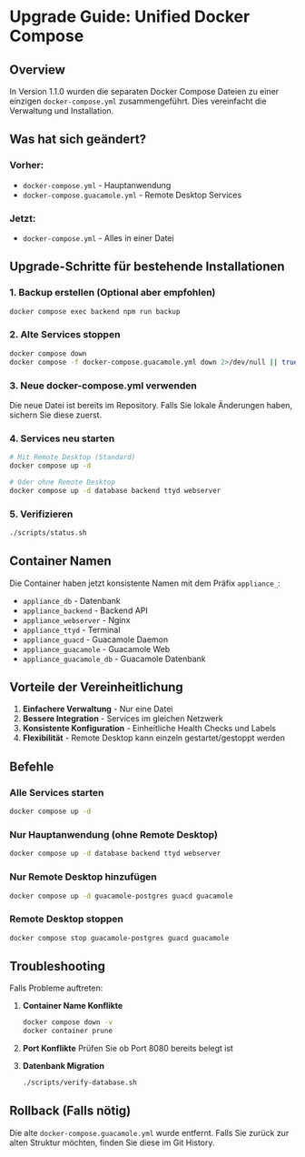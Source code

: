 # Upgrade Guide: Unified Docker Compose

## Overview
In Version 1.1.0 wurden die separaten Docker Compose Dateien zu einer einzigen `docker-compose.yml` zusammengeführt. Dies vereinfacht die Verwaltung und Installation.

## Was hat sich geändert?

### Vorher:
- `docker-compose.yml` - Hauptanwendung
- `docker-compose.guacamole.yml` - Remote Desktop Services

### Jetzt:
- `docker-compose.yml` - Alles in einer Datei

## Upgrade-Schritte für bestehende Installationen

### 1. Backup erstellen (Optional aber empfohlen)
```bash
docker compose exec backend npm run backup
```

### 2. Alte Services stoppen
```bash
docker compose down
docker compose -f docker-compose.guacamole.yml down 2>/dev/null || true
```

### 3. Neue docker-compose.yml verwenden
Die neue Datei ist bereits im Repository. Falls Sie lokale Änderungen haben, sichern Sie diese zuerst.

### 4. Services neu starten
```bash
# Mit Remote Desktop (Standard)
docker compose up -d

# Oder ohne Remote Desktop
docker compose up -d database backend ttyd webserver
```

### 5. Verifizieren
```bash
./scripts/status.sh
```

## Container Namen

Die Container haben jetzt konsistente Namen mit dem Präfix `appliance_`:
- `appliance_db` - Datenbank
- `appliance_backend` - Backend API
- `appliance_webserver` - Nginx
- `appliance_ttyd` - Terminal
- `appliance_guacd` - Guacamole Daemon
- `appliance_guacamole` - Guacamole Web
- `appliance_guacamole_db` - Guacamole Datenbank

## Vorteile der Vereinheitlichung

1. **Einfachere Verwaltung** - Nur eine Datei
2. **Bessere Integration** - Services im gleichen Netzwerk
3. **Konsistente Konfiguration** - Einheitliche Health Checks und Labels
4. **Flexibilität** - Remote Desktop kann einzeln gestartet/gestoppt werden

## Befehle

### Alle Services starten
```bash
docker compose up -d
```

### Nur Hauptanwendung (ohne Remote Desktop)
```bash
docker compose up -d database backend ttyd webserver
```

### Nur Remote Desktop hinzufügen
```bash
docker compose up -d guacamole-postgres guacd guacamole
```

### Remote Desktop stoppen
```bash
docker compose stop guacamole-postgres guacd guacamole
```

## Troubleshooting

Falls Probleme auftreten:

1. **Container Name Konflikte**
   ```bash
   docker compose down -v
   docker container prune
   ```

2. **Port Konflikte**
   Prüfen Sie ob Port 8080 bereits belegt ist

3. **Datenbank Migration**
   ```bash
   ./scripts/verify-database.sh
   ```

## Rollback (Falls nötig)

Die alte `docker-compose.guacamole.yml` wurde entfernt. Falls Sie zurück zur alten Struktur möchten, finden Sie diese im Git History.